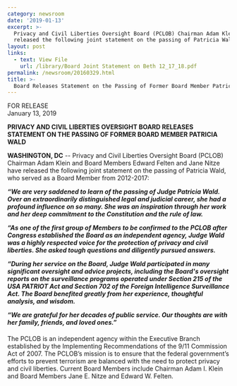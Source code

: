 ```yaml
---
category: newsroom
date: '2019-01-13'
excerpt: >-
  Privacy and Civil Liberties Oversight Board (PCLOB) Chairman Adam Klein and Board Members Edward Felten and Jane Nitze have 
  released the following joint statement on the passing of Patricia Wald, who served as a Board Member from 2012-2017:
layout: post
links:
  - text: View File
    url: /library/Board Joint Statement on Beth 12_17_18.pdf
permalink: /newsroom/20160329.html
title: >-
  Board Releases Statement on the Passing of Former Board Member Patricia Wald.
---
```

FOR RELEASE  
January 13, 2019

**PRIVACY AND CIVIL LIBERTIES OVERSIGHT BOARD RELEASES STATEMENT ON THE PASSING OF FORMER BOARD MEMBER PATRICIA WALD**
 
**WASHINGTON, DC** --  Privacy and Civil Liberties Oversight Board (PCLOB) Chairman Adam Klein and Board Members Edward Felten and Jane Nitze have released the following joint statement on the passing of Patricia Wald, who served as a Board Member from 2012-2017:
 
***“We are very saddened to learn of the passing of Judge Patricia Wald. Over an extraordinarily distinguished legal and judicial career, she had a profound influence on so many. She was an inspiration through her work and her deep commitment to the Constitution and the rule of law.***
 
***“As one of the first group of Members to be confirmed to the PCLOB after Congress established the Board as an independent agency, Judge Wald was a highly respected voice for the protection of privacy and civil liberties. She asked tough questions and diligently pursued answers.***
 
***“During her service on the Board, Judge Wald participated in many significant oversight and advice projects, including the Board's oversight reports on the surveillance programs operated under Section 215 of the USA PATRIOT Act and Section 702 of the Foreign Intelligence Surveillance Act. The Board benefited greatly from her experience, thoughtful analysis, and wisdom.***
 
***“We are grateful for her decades of public service. Our thoughts are with her family, friends, and loved ones.”***


####



The PCLOB is an independent agency within the Executive Branch established by the Implementing Recommendations of the 9/11 Commission Act of 2007.  The PCLOB’s mission is to ensure that the federal government’s efforts to prevent terrorism are balanced with the need to protect privacy and civil liberties.  Current Board Members include Chairman Adam I. Klein and Board Members Jane E. Nitze and Edward W. Felten. 

